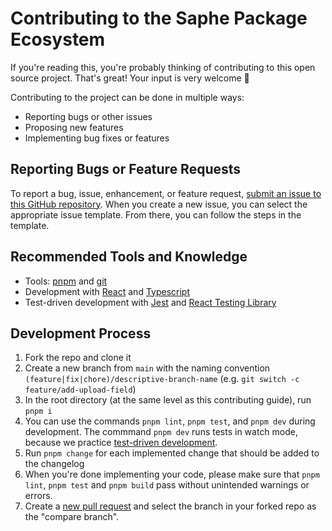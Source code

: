 # Contributing to the Saphe Package Ecosystem

If you're reading this, you're probably thinking of contributing to this open source project. That's great! Your input is very welcome 🎉

Contributing to the project can be done in multiple ways:

- Reporting bugs or other issues
- Proposing new features
- Implementing bug fixes or features

## Reporting Bugs or Feature Requests

To report a bug, issue, enhancement, or feature request, [submit an issue to this GitHub repository](https://github.com/saphewilliam/saphe-packages/issues/new/choose). When you create a new issue, you can select the appropriate issue template. From there, you can follow the steps in the template.

## Recommended Tools and Knowledge

- Tools: [pnpm](https://pnpm.io/) and [git](https://git-scm.com/)
- Development with [React](https://reactjs.org/docs/getting-started.html) and [Typescript](https://www.typescriptlang.org/docs/)
- Test-driven development with [Jest](https://jestjs.io/docs/getting-started) and [React Testing Library](https://testing-library.com/docs/react-testing-library/intro/)

## Development Process

1. Fork the repo and clone it
2. Create a new branch from `main` with the naming convention `(feature|fix|chore)/descriptive-branch-name` (e.g. `git switch -c feature/add-upload-field`)
3. In the root directory (at the same level as this contributing guide), run `pnpm i`
4. You can use the commands `pnpm lint`, `pnpm test`, and `pnpm dev` during development. The commmand `pnpm dev` runs tests in watch mode, because we practice [test-driven development](https://testdriven.io/test-driven-development/).
5. Run `pnpm change` for each implemented change that should be added to the changelog
6. When you're done implementing your code, please make sure that `pnpm lint`, `pnpm test` and `pnpm build` pass without unintended warnings or errors.
7. Create a [new pull request](https://github.com/saphewilliam/saphe-packages/compare) and select the branch in your forked repo as the "compare branch".
